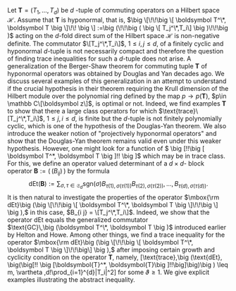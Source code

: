 Let $\boldsymbol T=(T_1, \ldots , T_d)$ be $d$ -tuple of commuting operators
on a Hilbert space $\mathcal H$. Assume that $\boldsymbol T$ is hyponormal, 
that is, 
$\big \[\!\!\big \[ \boldsymbol T^\*, \boldsymbol T \big \]\!\! \big \]
:=\big (\!\!\big ( \big \[ T_j^\*,T_i\] \big )\!\!\big )$ acting on the $d$-fold
direct sum of the Hilbert space $\mathcal H$ is non-negative definite. 
The commutator $\[T_j^\*,T_i\]$, $1\leq i,j \leq d$, of a finitely cyclic and 
hyponormal $d$-tuple is not necessarily compact and therefore the question
 of finding trace inequalities for such a $d$-tuple does not arise. 
A generalization of the Berger-Shaw theorem for commuting tuple $\boldsymbol T$ of
hyponormal operators was obtained by Douglas and Yan decades ago.  We discuss several
examples of this generalization in an attempt to understand if the crucial hypothesis
in their theorem requiring the Krull dimension of the Hilbert module over the polynomial
ring defined by the map $p\to p(\boldsymbol T)$, $p\in \mathbb C\[\boldsymbol z\]$, is
optimal or not. Indeed, we find examples $\boldsymbol T$ to show that there a large class
operators for which $\text{trace}\[T_j^\*,T_i\]$, $1\leq j,i \leq d$, is finite but the
$d$-tuple is not finitely polynomially cyclic, which is one of the hypothesis of the
Douglas-Yan theorem. We also introduce the weaker notion of "projectively hyponormal 
operators" and show that the Douglas-Yan theorem remains valid even under this weaker hypothesis. 
However, one might look for a function of 
$ \big \[\!\!\big \[ \boldsymbol T^\*, \boldsymbol T \big \]\!\! \big \]$ 
which may be in trace class. For this, we define an operator valued determinant of a 
$d\times d$- block operator $\boldsymbol B := \big (\!\!\big ( B_{i j} \big )\!\! \big )$ 
by the formula 
$$\text{dEt}\big (\boldsymbol{B}\big ):=\sum_{\sigma, \tau \in \mathfrak S_d} 
\text{sgn}(\sigma)B_{\tau(1),\sigma(\tau(1))}B_{\tau(2),\sigma(\tau(2))},\ldots, 
B_{\tau(d),\sigma(\tau(d))} .$$
It is then natural to investigate the properties of the operator 
$\mbox{\rm dEt}\big (\big \[\!\!\big \[ \boldsymbol T^\*, \boldsymbol T \big \]\!\!\big \] \big ),$
in this case, $B_{i j} = \[T_j^\*,T_i\]$. 
Indeed, we show that the operator dEt equals the generalized commutator  
$\text{GC}\,\big (\boldsymbol T^\*, \boldsymbol T \big )$ introduced earlier by 
Helton and Howe. Among other things, we find a trace inequality for the operator 
$\mbox{\rm dEt}\big (\big \[\!\!\big \[ \boldsymbol T^\*, \boldsymbol T \big \]\!\!\big\] \big ),$ 
after imposing certain growth and cyclicity condition on the operator $\boldsymbol T$, namely, 
\[\text{trace}\,\big (\text{dEt}\,
\big(\big\[\!\! \big \[\boldsymbol{T}^\*, \boldsymbol{T}\big \]\!\!\big\]\big)\big )
\leq m\, \vartheta \,d!\prod_{i=1}^{d}\|T_i\|^2\]
for some $\vartheta \geq 1.$ We give explicit examples illustrating the abstract inequality.
